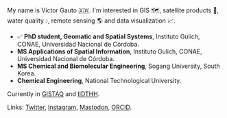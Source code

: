 My name is Víctor Gauto 🇦🇷. I'm interested in GIS 🗺️, satellite products 📡, water quality 💧, remote sensing 🌎 and data visualization 📈.

- :white_check_mark: **PhD student, Geomatic and Spatial Systems**, Instituto Gulich, CONAE, Universidad Nacional de Córdoba.
- **MS Applications of Spatial Information**, Instituto Gulich, CONAE, Universidad Nacional de Córdoba.
- **MS Chemical and Biomolecular Engineering**, Sogang University, South Korea.
- **Chemical Engineering**, National Technological University.

Currently in [GISTAQ](https://www.facebook.com/GISTAQ) and [IIDTHH](https://iidthh.conicet.gov.ar/).

Links: [Twitter](https://twitter.com/vhgauto), [Instagram](https://www.instagram.com/vhgauto/), [Mastodon](https://mastodon.social/@vhgauto), [ORCID](https://orcid.org/0000-0001-9960-8558).
